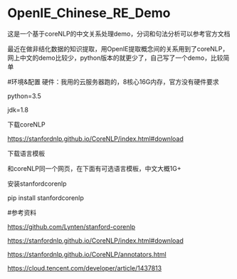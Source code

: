 # OpenIE_Chinese_RE_Demo
这是一个基于coreNLP的中文关系处理demo，分词和句法分析可以参考官方文档

最近在做非结化数据的知识提取，用OpenIE提取概念间的关系用到了coreNLP，网上中文的demo比较少，python版本的就更少了，自己写了一个demo，比较简单

#环境&配置
硬件：我用的云服务器跑的，8核心16G内存，官方没有硬件要求

python=3.5

jdk=1.8

下载coreNLP

https://stanfordnlp.github.io/CoreNLP/index.html#download

下载语言模板

和coreNLP同一个网页，在下面有可选语言模板，中文大概1G+

安装stanfordcorenlp

pip install stanfordcorenlp

#参考资料

https://github.com/Lynten/stanford-corenlp

https://stanfordnlp.github.io/CoreNLP/index.html#download

https://stanfordnlp.github.io/CoreNLP/annotators.html

https://cloud.tencent.com/developer/article/1437813
